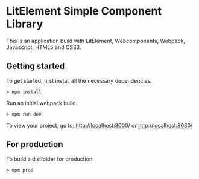# LitElement Simple Component Library

This is an application build with LitElement, Webcomponents, Webpack, Javascript, HTML5 and CSS3.

## Getting started

To get started, first install all the necessary dependencies.
```
> npm install
```

Run an initial webpack build.
```
> npm run dev
```

To view your project, go to: [http://localhost:8000/](http://localhost:8000/) or [http://localhost:8080/](http://localhost:8080/)

## For production

To build a distfolder for production.
```
> npm prod
```
